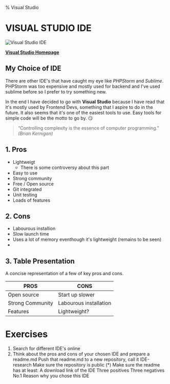 % Visual Studio
# VISUAL STUDIO IDE

![Visual Studio IDE](https://visualstudio.microsoft.com/wp-content/uploads/2018/11/vsplogo.png)


[**Visual Studio Homepage**](https://visualstudio.microsoft.com/vs/ "Visual Studio Homepage")

## My Choice of IDE

There are other IDE's that have caught my eye like *PHPStorm* and *Sublime*. PHPStorm was too expensive and mostly used for backend and I've used sublime before so I prefer to try something new. 

In the end I have decided to go with **Visual Studio** because I have read that it's mostly used by Frontend Devs, something that I aspire to do in the future. It also seems that it's one of the easiest tools to use. Easy tools for simple code will be the motto to go by. :smirk:

> “Controlling complexity is the essence of computer programming.”
*(Brian Kernigan)*


## 1. Pros 

 * Lightweigt
   * There is some controversy about this part 
 * Easy to use 
 * Strong community 
 * Free / Open source
 * Git integrated 
 * Unit testing
 * Loads of features
 
## 2. Cons

 * Labourous installion
 * Slow launch time
 * Uses a lot of memory eventhough it's lightweight (remains to be seen)
 * 

## 3. Table Presentation

A concise representation of a few of key pros and cons.

**PROS** | 	**CONS**
---|---
Open source |	Start up slower
Strong Community	| Labourous installation
Features	| Lightweight?




# Exercises
1. Search for different IDE's online
2. Think about the pros and cons of your chosen IDE and prepare a readme.md
Push that readme.md to a new repository, call it IDE-research
Make sure the repository is public (*)
Make sure the readme has at least:
A download link of the IDE
Three positives
Three negatives
No.1 Reason why you chose this IDE
